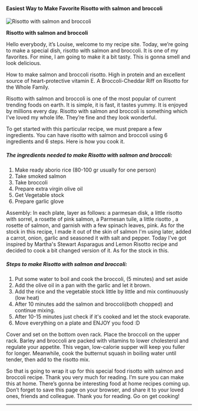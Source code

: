             

#### Easiest Way to Make Favorite Risotto with salmon and broccoli

![Risotto with salmon and broccoli](https://img-global.cpcdn.com/recipes/779fc7767c524238/751x532cq70/risotto-with-salmon-and-broccoli-recipe-main-photo.jpg)

**Risotto with salmon and broccoli**

Hello everybody, it’s Louise, welcome to my recipe site. Today, we’re going to make a special dish, risotto with salmon and broccoli. It is one of my favorites. For mine, I am going to make it a bit tasty. This is gonna smell and look delicious.

How to make salmon and broccoli risotto. High in protein and an excellent source of heart-protective vitamin E. A Broccoli-Cheddar Riff on Risotto for the Whole Family.

Risotto with salmon and broccoli is one of the most popular of current trending foods on earth. It is simple, it is fast, it tastes yummy. It is enjoyed by millions every day. Risotto with salmon and broccoli is something which I’ve loved my whole life. They’re fine and they look wonderful.

To get started with this particular recipe, we must prepare a few ingredients. You can have risotto with salmon and broccoli using 6 ingredients and 6 steps. Here is how you cook it.

##### The ingredients needed to make Risotto with salmon and broccoli:

1.  Make ready aborio rice (80-100 gr usually for one person)
2.  Take smoked salmon
3.  Take broccoli
4.  Prepare extra virgin olive oil
5.  Get Vegetable stock
6.  Prepare garlic glove

Assembly: In each plate, layer as follows: a parmesan disk, a little risotto with sorrel, a rosette of pink salmon, a Parmesan tuile, a little risotto , a rosette of salmon, and garnish with a few spinach leaves, pink. As for the stock in this recipe, I made it out of the skin of salmon I'm using later, added a carrot, onion, garlic and seasoned it with salt and pepper. Today I've got inspired by Martha's Stewart Asparagus and Lemon Risotto recipe and decided to cook a bit changed version of it. As for the stock in this.

##### Steps to make Risotto with salmon and broccoli:

1.  Put some water to boil and cook the broccoli, (5 minutes) and set aside
2.  Add the olive oil in a pan with the garlic and let it brown.
3.  Add the rice and the vegetable stock little by little and mix continuously (low heat)
4.  After 10 minutes add the salmon and broccoli(both chopped) and continue mixing.
5.  After 10-15 minutes just check if it's cooked and let the stock evaporate.
6.  Move everything on a plate and ENJOY you food :D

Cover and set on the bottom oven rack. Place the broccoli on the upper rack. Barley and broccoli are packed with vitamins to lower cholesterol and regulate your appetite. This vegan, low-calorie supper will keep you fuller for longer. Meanwhile, cook the butternut squash in boiling water until tender, then add to the risotto mix.

So that is going to wrap it up for this special food risotto with salmon and broccoli recipe. Thank you very much for reading. I’m sure you can make this at home. There’s gonna be interesting food at home recipes coming up. Don’t forget to save this page on your browser, and share it to your loved ones, friends and colleague. Thank you for reading. Go on get cooking!

* * *